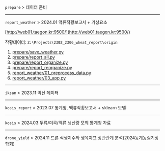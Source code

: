 ```prepare``` > 데이터 준비

---

```report_weather``` > 2024.01 맥류작황보고서 + 기상요소

[http://web01.taegon.kr:9500/](http://web01.taegon.kr:9500/)

작황데이터: ```Z:\Projects\2302_2306_wheat_report\origin```

1. [prepare/save_weather.py](prepare/save_weather.py)
2. [prepare/report_all.py](prepare/report_all.py)
3. [prepare/report_organize.py](prepare/report_organize.py)
4. [prepare/report_reorganize.py](prepare/report_reorganize.py)
5. [report_weather/01_preprocess_data.py](report_weather/01_preprocess_data.py)
6. [report_weather/03_app.py](report_weather/03_app.py)
---

```iksan``` > 2023.11 익산 데이터

---

```kosis_report``` > 2023.07 통계청, 맥류작황보고서 + sklearn 모델


---

```kosis``` > 2024.03 두류/미곡/맥류 생산량 모의 통계청 자료

---

```drone_yield``` > 2024.11 드론 식생지수와 생육지표 상관관계 분석(2024동계농림기상학회)